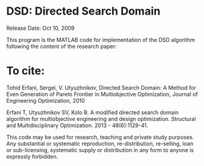 # DSD: Directed Search Domain 
Release Date: Oct 10, 2009

This program is the MATLAB code for implementation of the DSD algorithm
following the content of the research paper:

# To cite:
Tohid Erfani, Sergei, V. Utyuzhnikov, Directed Search Domain: A Method for
Even Generation of Pareto Frontier in Multiobjective Optimization, Journal
of Engineering Optimization, 2010

Erfani T, Utyuzhnikov SV, Kolo B. A modified directed search domain 
algorithm for multiobjective engineering and design optimization. 
Structural and Multidisciplinary Optimization. 2013 - 48(6):1129-41.


This code may be used for research, teaching and private study purposes.
Any substantial or systematic reproduction, re-distribution, re-selling,
loan or sub-licensing, systematic supply or distribution in any form to
anyone is expressly forbidden.


